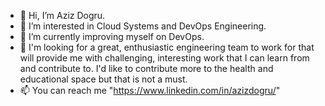 - 👋 Hi, I’m Aziz Dogru.
- 👀 I’m interested in Cloud Systems and DevOps Engineering.
- 🌱 I’m currently improving myself on DevOps.
- 💞️ I'm looking for a great, enthusiastic engineering team to work for that will provide me with challenging,
     interesting work that I can learn from and contribute to. I'd like to contribute more to the health and educational space but that is not a must.
- 📫 You can reach me "https://www.linkedin.com/in/azizdogru/"

<!---
f4323-Aziz/f4323-Aziz is a ✨ special ✨ repository because its `README.md` (this file) appears on your GitHub profile.
You can click the Preview link to take a look at your changes.
--->
